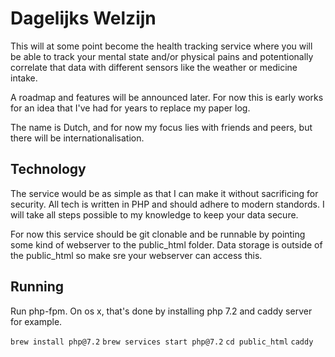 # Dagelijks Welzijn

This will at some point become the health tracking service where you will be able to track your mental state and/or physical pains and potentionally correlate that data with different sensors like the weather or medicine intake.

A roadmap and features will be announced later. For now this is early works for an idea that I've had for years to replace my paper log.

The name is Dutch, and for now my focus lies with friends and peers, but there will be internationalisation.

## Technology

The service would be as simple as that I can make it without sacrificing for security. All tech is written in PHP and should adhere to modern standords. I will take all steps possible to my knowledge to keep your data secure.

For now this service should be git clonable and be runnable by pointing some kind of webserver to the public_html folder. Data storage is outside of the public_html so make sre your webserver can access this.

## Running
Run php-fpm. On os x, that's done by installing php 7.2 and caddy server for example.

```brew install php@7.2```
```brew services start php@7.2```
```cd public_html```
```caddy```